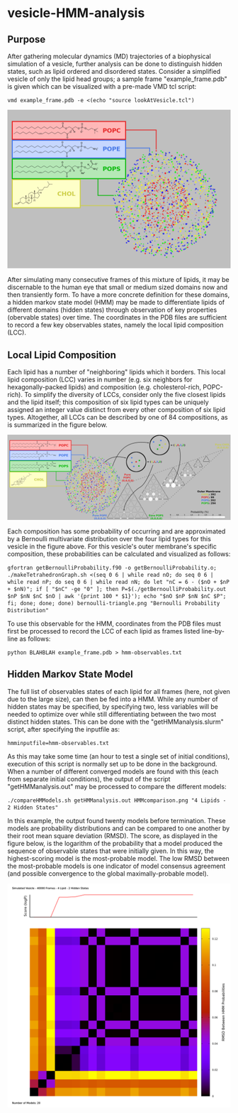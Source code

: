 # vesicle-HMM-analysis

## Purpose

After gathering molecular dynamics (MD) trajectories of a biophysical simulation of a vesicle, further analysis can be done to distinguish hidden states, such as lipid ordered and disordered states. Consider a simplified vesicle of only the lipid head groups; a sample frame "example_frame.pdb" is given which can be visualized with a pre-made VMD tcl script:

```
vmd example_frame.pdb -e <(echo "source lookAtVesicle.tcl")
```

![Alt text](vesicle-analysis-visualaid1-bare1.png?raw=true "Vesicle Description")

After simulating many consecutive frames of this mixture of lipids, it may be discernable to the human eye that small or medium sized domains now and then transiently form. To have a more concrete definition for these domains, a hidden markov state model (HMM) may be made to differentiate lipids of different domains (hidden states) through observation of key properties (obervable states) over time. The coordinates in the PDB files are sufficient to record a few key observables states, namely the local lipid composition (LCC).

## Local Lipid Composition

Each lipid has a number of "neighboring" lipids which it borders. This local lipid composition (LCC) varies in number (e.g. six neighbors for hexagonally-packed lipids) and composition (e.g. cholesterol-rich, POPC-rich). To simplify the diversity of LCCs, consider only the five closest lipids and the lipid itself; this composition of six lipid types can be uniquely assigned an integer value distinct from every other composition of six lipid types. Altogether, all LCCs can be described by one of 84 compositions, as is summarized in the figure below.

![Alt text](vesicle-analysis-visualaid1.1.png?raw=true "Vesicle LCC Breakdown")

Each composition has some probability of occurring and are approximated by a Bernoulli multivariate distribution over the four lipid types for this vesicle in the figure above. For this vesicle's outer membrane's specific composition, these probabilities can be calculated and visualized as follows:

```
gfortran getBernoulliProbability.f90 -o getBernoulliProbability.o;
./makeTetrahedronGraph.sh <(seq 0 6 | while read nO; do seq 0 6 | while read nP; do seq 0 6 | while read nN; do let "nC = 6 - ($nO + $nP + $nN)"; if [ "$nC" -ge "0" ]; then P=$(./getBernoulliProbability.out $nP $nN $nC $nO | awk '{print 100 * $1}'); echo "$nO $nP $nN $nC $P"; fi; done; done; done) bernoulli-triangle.png "Bernoulli Probability Distribution"
```

To use this observable for the HMM, coordinates from the PDB files must first be processed to record the LCC of each lipid as frames listed line-by-line as follows:

```
python BLAHBLAH example_frame.pdb > hmm-observables.txt
```

## Hidden Markov State Model

The full list of observables states of each lipid for all frames (here, not given due to the large size), can then be fed into a HMM. While any number of hidden states may be specified, by specifying two, less variables will be needed to optimize over while still differentiating between the two most distinct hidden states. This can be done with the "getHMManalysis.slurm" script, after specifying the inputfile as:

```
hmminputfile=hmm-observables.txt
```

As this may take some time (an hour to test a single set of initial conditions), execution of this script is normally set up to be done in the background. When a number of different converged models are found with this (each from separate initial conditions), the output of the script "getHMManalysis.out" may be processed to compare the different models:

```
./compareHMModels.sh getHMManalysis.out HMMcomparison.png "4 Lipids - 2 Hidden States"
```

In this example, the output found twenty models before termination. These models are probability distributions and can be compared to one another by their root mean square deviation (RMSD). The score, as displayed in the figure below, is the logarithm of the probability that a model produced the sequence of observable states that were initially given. In this way, the highest-scoring model is the most-probable model. The low RMSD between the most-probable models is one indicator of model consensus agreement (and possible convergence to the global maximally-probable model).

![Alt text](HMMcomparison.png?raw=true "HMM comparison")
